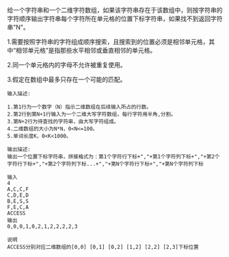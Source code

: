 给一个字符串和一个二维字符数组，如果该字符串存在于该数组中，则按字符串的字符顺序输出字符串每个字符所在单元格的位置下标字符串，如果找不到返回字符串"N"。

1.需要按照字符串的字符组成顺序搜索，且搜索到的位置必须是相邻单元格，其中“相邻单元格”是指那些水平相邻或垂直相邻的单元格。

2.同一个单元格内的字母不允许被重复使用。

3.假定在数组中最多只存在一个可能的匹配。

```
输入描述:

1.第1行为一个数字（N）指示二维数组在后续输入所占的行数。
2.第2行到第N+1行输入为一个二维大写字符数组，每行字符用半角,分割。
3.第N+2行为待查找的字符串，由大写字符组成。
4.二维数组的大小为N*N，0<N<=100。
5.单词长度K，0<K<1000。

输出描述:
输出一个位置下标字符串，拼接格式为：第1个字符行下标+","+第1个字符列下标+","+第2个字符行下标+","+第2个字符列下标...+","+第N个字符行下标+","+第N个字符列下标

输入
4
A,C,C,F
C,D,E,D
B,E,S,S
F,E,C,A
ACCESS
输出
0,0,0,1,0,2,1,2,2,2,2,3

说明
ACCESS分别对应二维数组的[0,0] [0,1] [0,2] [1,2] [2,2] [2,3]下标位置
```

